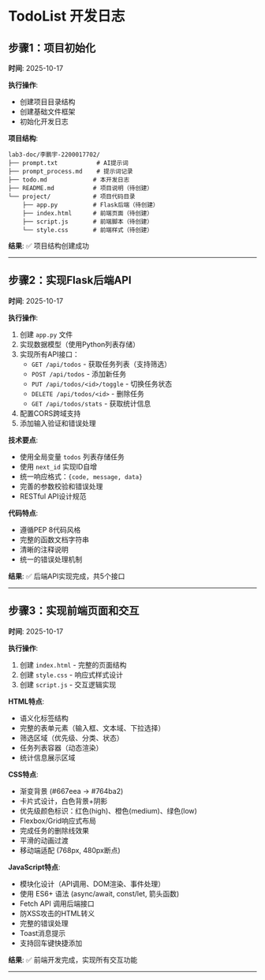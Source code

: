 # TodoList 开发日志

## 步骤1：项目初始化
**时间**: 2025-10-17

**执行操作**:
- 创建项目目录结构
- 创建基础文件框架
- 初始化开发日志

**项目结构**:
```
lab3-doc/李鹏宇-2200017702/
├── prompt.txt           # AI提示词
├── prompt_process.md    # 提示词记录
├── todo.md             # 本开发日志
├── README.md           # 项目说明（待创建）
└── project/            # 项目代码目录
    ├── app.py          # Flask后端（待创建）
    ├── index.html      # 前端页面（待创建）
    ├── script.js       # 前端脚本（待创建）
    └── style.css       # 前端样式（待创建）
```

**结果**: ✅ 项目结构创建成功

---

## 步骤2：实现Flask后端API
**时间**: 2025-10-17

**执行操作**:
1. 创建 `app.py` 文件
2. 实现数据模型（使用Python列表存储）
3. 实现所有API接口：
   - `GET /api/todos` - 获取任务列表（支持筛选）
   - `POST /api/todos` - 添加新任务
   - `PUT /api/todos/<id>/toggle` - 切换任务状态
   - `DELETE /api/todos/<id>` - 删除任务
   - `GET /api/todos/stats` - 获取统计信息
4. 配置CORS跨域支持
5. 添加输入验证和错误处理

**技术要点**:
- 使用全局变量 `todos` 列表存储任务
- 使用 `next_id` 实现ID自增
- 统一响应格式：`{code, message, data}`
- 完善的参数校验和错误处理
- RESTful API设计规范

**代码特点**:
- 遵循PEP 8代码风格
- 完整的函数文档字符串
- 清晰的注释说明
- 统一的错误处理机制

**结果**: ✅ 后端API实现完成，共5个接口

---

## 步骤3：实现前端页面和交互
**时间**: 2025-10-17

**执行操作**:
1. 创建 `index.html` - 完整的页面结构
2. 创建 `style.css` - 响应式样式设计
3. 创建 `script.js` - 交互逻辑实现

**HTML特点**:
- 语义化标签结构
- 完整的表单元素（输入框、文本域、下拉选择）
- 筛选区域（优先级、分类、状态）
- 任务列表容器（动态渲染）
- 统计信息展示区域

**CSS特点**:
- 渐变背景 (#667eea → #764ba2)
- 卡片式设计，白色背景+阴影
- 优先级颜色标识：红色(high)、橙色(medium)、绿色(low)
- Flexbox/Grid响应式布局
- 完成任务的删除线效果
- 平滑的动画过渡
- 移动端适配 (768px, 480px断点)

**JavaScript特点**:
- 模块化设计（API调用、DOM渲染、事件处理）
- 使用 ES6+ 语法 (async/await, const/let, 箭头函数)
- Fetch API 调用后端接口
- 防XSS攻击的HTML转义
- 完整的错误处理
- Toast消息提示
- 支持回车键快捷添加

**结果**: ✅ 前端开发完成，实现所有交互功能

---
